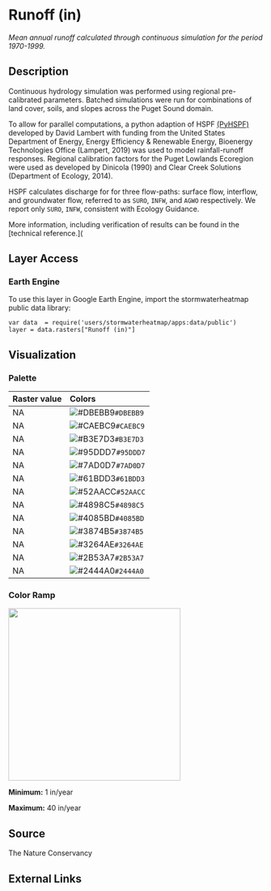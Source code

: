 Runoff (in)
================

*Mean annual runoff calculated through continuous simulation for the
period 1970-1999.*

## Description

Continuous hydrology simulation was performed using regional
pre-calibrated parameters. Batched simulations were run for combinations
of land cover, soils, and slopes across the Puget Sound domain.

To allow for parallel computations, a python adaption of HSPF
[(PyHSPF)](https://github.com/djlampert/PyHSPF) developed by David
Lambert with funding from the United States Department of Energy, Energy
Efficiency & Renewable Energy, Bioenergy Technologies Office (Lampert,
2019) was used to model rainfall-runoff responses. Regional calibration
factors for the Puget Lowlands Ecoregion were used as developed by
Dinicola (1990) and Clear Creek Solutions (Department of Ecology, 2014).

HSPF calculates discharge for for three flow-paths: surface flow,
interflow, and groundwater flow, referred to as `SURO`, `INFW`, and
`AGWO` respectively. We report only `SURO`, `INFW`, consistent with
Ecology Guidance.

More information, including verification of results can be found in the
\[technical reference.\](

## Layer Access

### Earth Engine

To use this layer in Google Earth Engine, import the stormwaterheatmap
public data library:

    var data  = require('users/stormwaterheatmap/apps:data/public')
    layer = data.rasters["Runoff (in)"]

## Visualization

### Palette

| Raster value | Colors                                                                    |
|:-------------|:--------------------------------------------------------------------------|
| NA           | ![\#DBEBB9](https://via.placeholder.com/15/DBEBB9/000000?text=+)`#DBEBB9` |
| NA           | ![\#CAEBC9](https://via.placeholder.com/15/CAEBC9/000000?text=+)`#CAEBC9` |
| NA           | ![\#B3E7D3](https://via.placeholder.com/15/B3E7D3/000000?text=+)`#B3E7D3` |
| NA           | ![\#95DDD7](https://via.placeholder.com/15/95DDD7/000000?text=+)`#95DDD7` |
| NA           | ![\#7AD0D7](https://via.placeholder.com/15/7AD0D7/000000?text=+)`#7AD0D7` |
| NA           | ![\#61BDD3](https://via.placeholder.com/15/61BDD3/000000?text=+)`#61BDD3` |
| NA           | ![\#52AACC](https://via.placeholder.com/15/52AACC/000000?text=+)`#52AACC` |
| NA           | ![\#4898C5](https://via.placeholder.com/15/4898C5/000000?text=+)`#4898C5` |
| NA           | ![\#4085BD](https://via.placeholder.com/15/4085BD/000000?text=+)`#4085BD` |
| NA           | ![\#3874B5](https://via.placeholder.com/15/3874B5/000000?text=+)`#3874B5` |
| NA           | ![\#3264AE](https://via.placeholder.com/15/3264AE/000000?text=+)`#3264AE` |
| NA           | ![\#2B53A7](https://via.placeholder.com/15/2B53A7/000000?text=+)`#2B53A7` |
| NA           | ![\#2444A0](https://via.placeholder.com/15/2444A0/000000?text=+)`#2444A0` |

### Color Ramp

<img src="C:/Users/CNilsen/Documents/repos/heatmap_earthengine/layer_docs/runoff_in_files/figure-gfm/unnamed-chunk-9-1.png" width="340" />

**Minimum:** 1 in/year

**Maximum:** 40 in/year

## Source

The Nature Conservancy

## External Links
